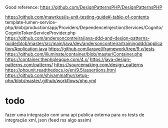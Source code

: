 Good reference:
https://github.com/DesignPatternsPHP/DesignPatternsPHP


https://github.com/mawrkus/js-unit-testing-guide#-table-of-contents
template-lumen-service-php/blob/production/app/Providers/DependenceInjection/Services/Cognito/CognitoTokenServiceProvider.php
https://github.com/andersoncontreira/java-ddd-and-design-patterns-guide/blob/master/src/main/java/dev/andersoncontreira/trainingddd/application/Application.java
https://github.com/laravel/framework/tree/9.x/tests
https://github.com/illuminate/container/blob/master/Container.php
https://container.thephpleague.com/4.x/
https://java-design-patterns.com/patterns/
https://sourcemaking.com/design_patterns
https://phpunit.readthedocs.io/en/9.5/assertions.html
https://github.com/shivammathur/setup-php/blob/master/.github/workflows/php.yml


# todo 
fazer uma integração com uma api publica externa para os tests de integração
xml, json (feed rss algo assim)
